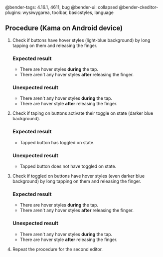 @bender-tags: 4.16.1, 4611, bug
@bender-ui: collapsed
@bender-ckeditor-plugins: wysiwygarea, toolbar, basicstyles, language

## Procedure (Kama on Android device)

1. Check if buttons have hover styles (light-blue background) by long tapping on them and releasing the finger.

	### Expected result

	* There are hover styles **during** the tap.
	* There aren't any hover styles **after** releasing the finger.

	### Unexpected result

	* There aren't any hover styles **during** the tap.
	* There are hover style **after** releasing the finger.

2. Check if taping on buttons activate their toggle on state (darker blue background).

	### Expected result

	* Tapped button has toggled on state.

	### Unexpected result

	* Tapped button does not have toggled on state.

3. Check if toggled on buttons have hover styles (even darker blue background) by long tapping on them and releasing the finger.

	### Expected result

	* There are hover styles **during** the tap.
	* There aren't any hover styles **after** releasing the finger.

	### Unexpected result

	* There aren't any hover styles **during** the tap.
	* There are hover style **after** releasing the finger.

4. Repeat the procedure for the second editor.
